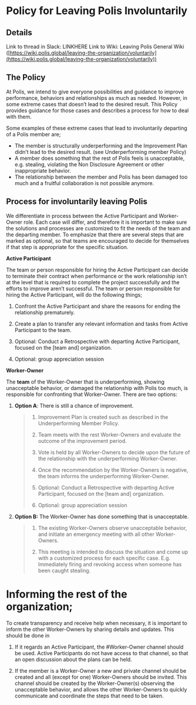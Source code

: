 
# Policy for Leaving Polis Involuntarily
## Details
Link to thread in Slack:  LINKHERE
Link to Wiki: Leaving Polis General Wiki ([https://wiki.polis.global/leaving-the-organization/voluntarily](https://wiki.polis.global/leaving-the-organization/voluntarily))   

## The Policy
  
At Polis, we intend to give everyone possibilities and guidance to improve performance, behaviors and relationships as much as needed. However, in some extreme cases that doesn’t lead to the desired result. This Policy provides guidance for those cases and describes a process for how to deal with them.  
  
Some examples of these extreme cases that lead to involuntarily departing of a Polis member are;

 - The member is structurally underperforming and the Improvement Plan didn’t lead to the desired result. (see Underperforming member Policy)
  -   A member does something that the rest of Polis feels is unacceptable, e.g. stealing, violating the Non Disclosure Agreement  or other inappropriate behavior.
   -   The relationship between the member and Polis has been damaged too much and a fruitful collaboration is not possible anymore.

    

## Process for involuntarily leaving Polis
We differentiate in process between the Active Participant and Worker-Owner role. Each case will differ, and therefore it is important to make sure the solutions and processes are customized to fit the needs of the team and the departing member. To emphasize that there are several steps that are marked as optional, so that teams are encouraged to decide for themselves if that step is appropriate for the specific situation.

  

**Active Participant**

The team or person responsible for hiring the Active Participant can decide to terminate their contract when performance or the work relationship isn’t at the level that is required to complete the project successfully and the efforts to improve aren’t successful. The team or person responsible for hiring the Active Participant, will do the following things;

1.  Confront the Active Participant and share the reasons for ending the relationship prematurely.
    
2.  Create a plan to transfer any relevant information and tasks from Active Participant to the team.
    
3.  Optional: Conduct a Retrospective with departing Active Participant, focused on the [team and] organization.
    
4.  Optional: group appreciation session
    

  

**Worker-Owner**

The **team** of the Worker-Owner that is underperforming, showing unacceptable behavior, or damaged the relationship with Polis too much, is responsible for confronting that Worker-Owner. There are two options:

1.  **Option A**:  There is still a chance of improvement.
    

    > 1.  Improvement Plan is created such as described in the Underperforming Member Policy.
    >     
    > 2.  Team meets with the rest Worker-Owners and evaluate the outcome of the improvement period.
    >     
    > 3.  Vote is held by all Worker-Owners to decide upon the future of the relationship with the underperforming Worker-Owner.
    >     
    > 4.  Once the recommendation by the Worker-Owners is negative, the team informs the underperforming Worker-Owner.
    >     
    > 5.  Optional: Conduct a Retrospective with departing Active Participant, focused on the [team and] organization.
    >     
    > 6.  Optional: group appreciation session

    

2.  **Option B:**  The Worker-Owner has done something that is unacceptable.
    

	> 1.  The existing Worker-Owners observe unacceptable behavior, and initiate an emergency meeting with all other Worker-Owners.
	>     
	> 2.  This meeting is intended to discuss the situation and come up with a customized process for each specific case. E.g. Immediately firing
	> and revoking access when someone has been caught stealing.

  
  

# Informing the rest of the organization;

To create transparency and receive help when necessary, it is important to inform the other Worker-Owners by sharing details and updates. This should be done in

1.  If it regards an Active Participant, the #Worker-Owner channel should be used. Active Participants do not have access to that channel, so that an open discussion about the plans can be held.
    
2.  If the member is a Worker-Owner a new and private channel should be created and all (except for one) Worker-Owners should be invited. This channel should be created by the Worker-Owner(s) observing the unacceptable behavior, and allows the other Worker-Owners to quickly communicate and coordinate the steps that need to be taken.
    

  
  
  

